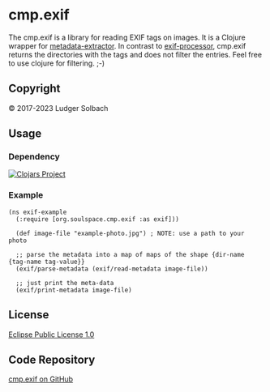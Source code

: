 cmp.exif
========
The cmp.exif is a library for reading EXIF tags on images. It is a Clojure wrapper for [metadata-extractor](https://github.com/drewnoakes/metadata-extractor).
In contrast to [exif-processor](https://github.com/joshuamiller/exif-processor), cmp.exif returns the directories with the tags and does not filter the entries.
Feel free to use clojure for filtering. ;-)


Copyright
---------
© 2017-2023 Ludger Solbach

Usage
-----
### Dependency

[![Clojars Project](https://img.shields.io/clojars/v/org.soulspace.clj/cmp.exif.svg)](https://clojars.org/org.soulspace.clj/cmp.exif)

### Example

```
(ns exif-example
  (:require [org.soulspace.cmp.exif :as exif]))
  
  (def image-file "example-photo.jpg") ; NOTE: use a path to your photo

  ;; parse the metadata into a map of maps of the shape {dir-name {tag-name tag-value}}
  (exif/parse-metadata (exif/read-metadata image-file))

  ;; just print the meta-data
  (exif/print-metadata image-file)
```

License
-------
[Eclipse Public License 1.0](http://www.eclipse.org/legal/epl-v10.html)

Code Repository
---------------
[cmp.exif on GitHub](https://github.com/soulspace-org/cmp.exif)
